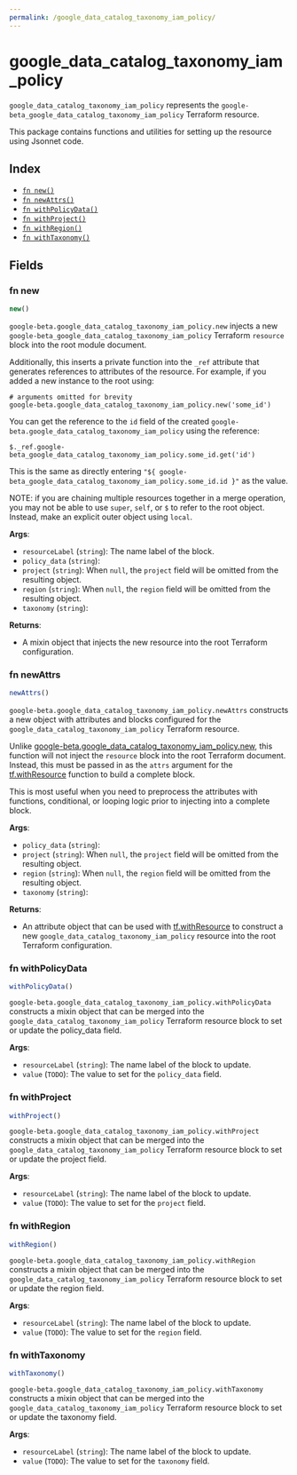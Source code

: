 ```yaml
---
permalink: /google_data_catalog_taxonomy_iam_policy/
---
```


# google_data_catalog_taxonomy_iam_policy

`google_data_catalog_taxonomy_iam_policy` represents the `google-beta_google_data_catalog_taxonomy_iam_policy` Terraform resource.



This package contains functions and utilities for setting up the resource using Jsonnet code.


## Index

* [`fn new()`](#fn-new)
* [`fn newAttrs()`](#fn-newattrs)
* [`fn withPolicyData()`](#fn-withpolicydata)
* [`fn withProject()`](#fn-withproject)
* [`fn withRegion()`](#fn-withregion)
* [`fn withTaxonomy()`](#fn-withtaxonomy)

## Fields

### fn new

```ts
new()
```


`google-beta.google_data_catalog_taxonomy_iam_policy.new` injects a new `google-beta_google_data_catalog_taxonomy_iam_policy` Terraform `resource`
block into the root module document.

Additionally, this inserts a private function into the `_ref` attribute that generates references to attributes of the
resource. For example, if you added a new instance to the root using:

    # arguments omitted for brevity
    google-beta.google_data_catalog_taxonomy_iam_policy.new('some_id')

You can get the reference to the `id` field of the created `google-beta.google_data_catalog_taxonomy_iam_policy` using the reference:

    $._ref.google-beta_google_data_catalog_taxonomy_iam_policy.some_id.get('id')

This is the same as directly entering `"${ google-beta_google_data_catalog_taxonomy_iam_policy.some_id.id }"` as the value.

NOTE: if you are chaining multiple resources together in a merge operation, you may not be able to use `super`, `self`,
or `$` to refer to the root object. Instead, make an explicit outer object using `local`.

**Args**:
  - `resourceLabel` (`string`): The name label of the block.
  - `policy_data` (`string`): 
  - `project` (`string`):  When `null`, the `project` field will be omitted from the resulting object.
  - `region` (`string`):  When `null`, the `region` field will be omitted from the resulting object.
  - `taxonomy` (`string`): 

**Returns**:
- A mixin object that injects the new resource into the root Terraform configuration.


### fn newAttrs

```ts
newAttrs()
```


`google-beta.google_data_catalog_taxonomy_iam_policy.newAttrs` constructs a new object with attributes and blocks configured for the `google_data_catalog_taxonomy_iam_policy`
Terraform resource.

Unlike [google-beta.google_data_catalog_taxonomy_iam_policy.new](#fn-googledatacatalogtaxonomyiampolicynew), this function will not inject the `resource`
block into the root Terraform document. Instead, this must be passed in as the `attrs` argument for the
[tf.withResource](https://github.com/tf-libsonnet/core/tree/main/docs#fn-withresource) function to build a complete block.

This is most useful when you need to preprocess the attributes with functions, conditional, or looping logic prior to
injecting into a complete block.

**Args**:
  - `policy_data` (`string`): 
  - `project` (`string`):  When `null`, the `project` field will be omitted from the resulting object.
  - `region` (`string`):  When `null`, the `region` field will be omitted from the resulting object.
  - `taxonomy` (`string`): 

**Returns**:
  - An attribute object that can be used with [tf.withResource](https://github.com/tf-libsonnet/core/tree/main/docs#fn-withresource) to construct a new `google_data_catalog_taxonomy_iam_policy` resource into the root Terraform configuration.


### fn withPolicyData

```ts
withPolicyData()
```

`google-beta.google_data_catalog_taxonomy_iam_policy.withPolicyData` constructs a mixin object that can be merged into the `google_data_catalog_taxonomy_iam_policy`
Terraform resource block to set or update the policy_data field.



**Args**:
  - `resourceLabel` (`string`): The name label of the block to update.
  - `value` (`TODO`): The value to set for the `policy_data` field.


### fn withProject

```ts
withProject()
```

`google-beta.google_data_catalog_taxonomy_iam_policy.withProject` constructs a mixin object that can be merged into the `google_data_catalog_taxonomy_iam_policy`
Terraform resource block to set or update the project field.



**Args**:
  - `resourceLabel` (`string`): The name label of the block to update.
  - `value` (`TODO`): The value to set for the `project` field.


### fn withRegion

```ts
withRegion()
```

`google-beta.google_data_catalog_taxonomy_iam_policy.withRegion` constructs a mixin object that can be merged into the `google_data_catalog_taxonomy_iam_policy`
Terraform resource block to set or update the region field.



**Args**:
  - `resourceLabel` (`string`): The name label of the block to update.
  - `value` (`TODO`): The value to set for the `region` field.


### fn withTaxonomy

```ts
withTaxonomy()
```

`google-beta.google_data_catalog_taxonomy_iam_policy.withTaxonomy` constructs a mixin object that can be merged into the `google_data_catalog_taxonomy_iam_policy`
Terraform resource block to set or update the taxonomy field.



**Args**:
  - `resourceLabel` (`string`): The name label of the block to update.
  - `value` (`TODO`): The value to set for the `taxonomy` field.
